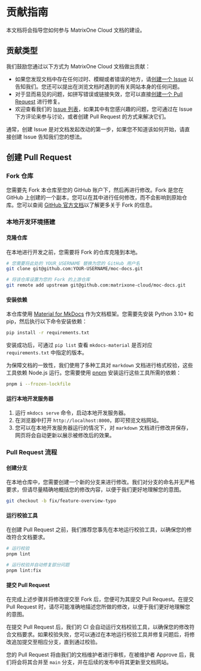 # 贡献指南

本文档将会指导您如何参与 MatrixOne Cloud 文档的建设。

## 贡献类型

我们鼓励您通过以下方式为 MatrixOne Cloud 文档做出贡献：

- 如果您发现文档中存在任何过时、模糊或者错误的地方，请[创建一个 Issue](https://github.com/matrixone-cloud/moc-docs/issues/new) 以告知我们。您还可以提出在浏览文档时遇到的有关网站本身的任何问题。
- 对于显而易见的问题，如拼写错误或链接失效，您可以直接[创建一个 Pull Request](https://github.com/matrixone-cloud/moc-docs/compare) 进行修复。
- 欢迎查看我们的 [Issue 列表](https://github.com/matrixone-cloud/moc-docs/issues)，如果其中有您感兴趣的问题，您可通过在 Issue 下方评论来参与讨论，或者创建 Pull Request 的方式来解决它们。

通常，创建 Issue 是对文档发起改动的第一步，如果您不知道该如何开始，请直接创建 Issue 告知我们您的想法。

## 创建 Pull Request

### Fork 仓库

您需要先 Fork 本仓库至您的 GitHub 账户下，然后再进行修改。Fork 是您在 GitHub 上创建的一个副本，您可以在其中进行任何修改，而不会影响到原始仓库。您可以查阅 [GitHub 官方文档](https://guides.github.com/activities/forking/)以了解更多关于 Fork 的信息。

### 本地开发环境搭建

#### 克隆仓库

在本地进行开发之前，您需要将 Fork 的仓库克隆到本地。

```bash
# 您需要将此处的 YOUR_USERNAME 替换为您的 GitHub 用户名
git clone git@github.com:YOUR-USERNAME/moc-docs.git

# 将该仓库设置为您的 Fork 的上游仓库
git remote add upstream git@github.com:matrixone-cloud/moc-docs.git
```

#### 安装依赖

本仓库使用 [Material for MkDocs](https://squidfunk.github.io/mkdocs-material) 作为文档框架。您需要先安装 Python 3.10+ 和 pip，然后执行以下命令安装依赖：

```bash
pip install -r requirements.txt
```

安装成功后，可通过 `pip list` 查看 `mkdocs-material` 是否对应 `requirements.txt` 中指定的版本。

为保障文档的一致性，我们使用了多种工具对 `markdown` 文档进行格式校验，这些工具依赖 Node.js 运行。您需要使用 [pnpm](https://pnpm.io/) 安装运行这些工具所需的依赖：

```bash
pnpm i --frozen-lockfile
```

#### 运行本地开发服务器

1. 运行 `mkdocs serve` 命令，启动本地开发服务器。
2. 在浏览器中打开 `http://localhost:8000`，即可预览文档网站。
3. 您可以在本地开发服务器运行的情况下，对 `markdown` 文档进行修改并保存，网页将会自动更新以展示被修改后的效果。

### Pull Request 流程

#### 创建分支

在本地仓库中，您需要创建一个新的分支来进行修改。我们对分支的命名并无严格要求，但请尽量精确地概括您的修改内容，以便于我们更好地理解您的意图。

```bash
git checkout -b fix/feature-overview-typo
```

#### 运行校验工具

在创建 Pull Request 之前，我们推荐您事先在本地运行校验工具，以确保您的修改符合文档要求。

```bash
# 运行校验
pnpm lint

# 运行校验并自动修复部分问题
pnpm lint:fix
```

#### 提交 Pull Request

在完成上述步骤并将修改提交至 Fork 后，您便可为其提交 Pull Request。在提交 Pull Request 时，请尽可能准确地描述您所做的修改，以便于我们更好地理解您的意图。

在提交 Pull Request 后，我们的 CI 会自动运行文档校验工具，以确保您的修改符合文档要求。如果校验失败，您可以通过在本地运行校验工具并修复问题后，将修改追加提交至相应分支，直到通过校验。

您的 Pull Request 将由我们的文档维护者进行审核，在被维护者 Approve 后，我们将会将其合并至 `main` 分支，并在后续的发布中将其更新至文档网站。
